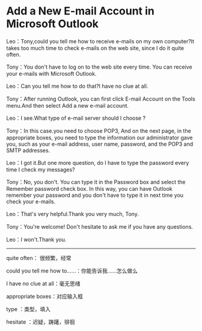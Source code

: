# Add a New E-mail Account in Microsoft Outlook

Leo：Tony,could you tell me how to receive e-mails on my own computer?It takes too much time to check e-mails on the web site, since I do it quite often.

Tony：You don't have to log on to the web site every time. You can receive your e-mails with Microsoft Outlook.

Leo：Can you tell me how to do that?I have no clue at all.

Tony：After running Outlook, you can first click E-mail Account on the Tools menu.And then select Add a new e-mail account.

Leo：I see.What type of e-mail server should I choose ?

Tony：In this case.you need to choose POP3, And on the next page, in the appropriate boxes, you need to type the information our administrator gave you, such as your e-mail address, user name, password, and the POP3 and SMTP addresses.

Leo：I got it.But one more question, do I have to type the password every time I check my messages?

Tony：No, you don't. You can type it in the Password box and select the Remember password check box. In this way, you can have Outlook remember your password and you don't have to type it in next time you check your e-mails.

Leo：That's very helpful.Thank you very much, Tony.

Tony：You're welcome! Don't hesitate to ask me if you have any questions.

Leo：I won't.Thank you.

------

quite often： 很频繁，经常

could you tell me how to……：你能告诉我……怎么做么

I have no clue at all：毫无思绪

appropriate boxes：对应输入框

type ：类型，填入

hesitate ：迟疑，踌躇，徘徊